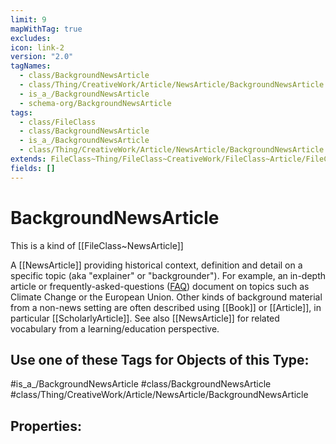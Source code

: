 ```yaml
---
limit: 9
mapWithTag: true
excludes: 
icon: link-2
version: "2.0"
tagNames:
  - class/BackgroundNewsArticle
  - class/Thing/CreativeWork/Article/NewsArticle/BackgroundNewsArticle
  - is_a_/BackgroundNewsArticle
  - schema-org/BackgroundNewsArticle
tags:
  - class/FileClass
  - class/BackgroundNewsArticle
  - is_a_/BackgroundNewsArticle
  - class/Thing/CreativeWork/Article/NewsArticle/BackgroundNewsArticle
extends: FileClass~Thing/FileClass~CreativeWork/FileClass~Article/FileClass~NewsArticle
fields: []
---
```


# BackgroundNewsArticle
This is a kind of [[FileClass~NewsArticle]]

A [[NewsArticle]] providing historical context, definition and detail on a specific topic (aka "explainer" or "backgrounder"). For example, an in-depth article or frequently-asked-questions ([FAQ](https://en.wikipedia.org/wiki/FAQ)) document on topics such as Climate Change or the European Union. Other kinds of background material from a non-news setting are often described using [[Book]] or [[Article]], in particular [[ScholarlyArticle]]. See also [[NewsArticle]] for related vocabulary from a learning/education perspective.


## Use one of these Tags for Objects of this Type:

#is_a_/BackgroundNewsArticle
#class/BackgroundNewsArticle
#class/Thing/CreativeWork/Article/NewsArticle/BackgroundNewsArticle

## Properties:



